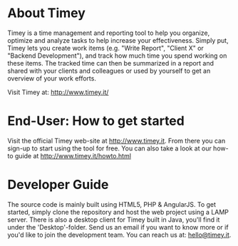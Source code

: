 # About Timey

Timey is a time management and reporting tool to help you organize, optimize and analyze tasks to help increase your effectiveness. Simply put, Timey lets you create work items (e.g. "Write Report", "Client X" or "Backend Development"), and track how much time you spend working on these items. The tracked time can then be summarized in a report and shared with your clients and colleagues or used by yourself to get an overview of your work efforts.

Visit Timey at: http://www.timey.it/

# End-User: How to get started

Visit the official Timey web-site at http://www.timey.it. From there you can sign-up to start using the tool for free. You can also take a look at our how-to guide at http://www.timey.it/howto.html

# Developer Guide

The source code is mainly built using HTML5, PHP & AngularJS. To get started, simply clone the repository and host the web project using a LAMP server. There is also a desktop client for Timey built in Java, you'll find it under the 'Desktop'-folder. Send us an email if you want to know more or if you'd like to join the development team. You can reach us at: hello@timey.it.
